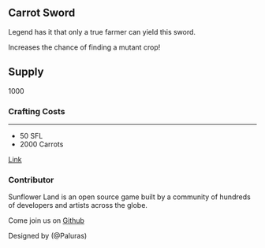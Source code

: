 ## Carrot Sword

Legend has it that only a true farmer can yield this sword.

Increases the chance of finding a mutant crop!

## Supply

1000

### Crafting Costs

---

- 50 SFL
- 2000 Carrots

[Link](https://docs.sunflower-land.com/crafting-guide)

### Contributor

Sunflower Land is an open source game built by a community of hundreds of developers and artists across the globe.

Come join us on [Github](https://github.com/sunflower-land/sunflower-land)

Designed by (@Paluras)
